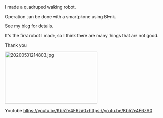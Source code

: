I made a quadruped walking robot.

Operation can be done with a smartphone using Blynk.

See my blog for details.

It's the first robot I made, so I think there are many things that are not good.

Thank you

<img loading="lazy" title="20200501214803.jpg" src="https://s-fishing.com/resthouse/wp-content/uploads/2022/07/20200501214803.jpg" alt="20200501214803.jpg" width="300" height="169"/>

Youtube
<a href="https://youtu.be/Kb52e4F6zA0">https://youtu.be/Kb52e4F6zA0>https://youtu.be/Kb52e4F6zA0</a>
